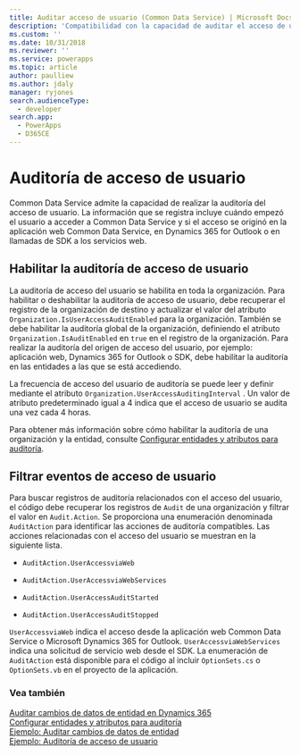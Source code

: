 ```yaml
---
title: Auditar acceso de usuario (Common Data Service) | Microsoft Docs
description: 'Compatibilidad con la capacidad de auditar el acceso de usuario, incluida la identificación de usuario, la hora de acceso y el tipo de cliente.'
ms.custom: ''
ms.date: 10/31/2018
ms.reviewer: ''
ms.service: powerapps
ms.topic: article
author: paulliew
ms.author: jdaly
manager: ryjones
search.audienceType:
  - developer
search.app:
  - PowerApps
  - D365CE
---
```

# <a name="audit-user-access"></a>Auditoría de acceso de usuario

Common Data Service admite la capacidad de realizar la auditoría del acceso de usuario. La información que se registra incluye cuándo empezó el usuario a acceder a Common Data Service y si el acceso se originó en la aplicación web Common Data Service, en Dynamics 365 for Outlook o en llamadas de SDK a los servicios web.  
  
## <a name="enable-user-access-auditing"></a>Habilitar la auditoría de acceso de usuario  
 La auditoría de acceso del usuario se habilita en toda la organización. Para habilitar o deshabilitar la auditoría de acceso de usuario, debe recuperar el registro de la organización de destino y actualizar el valor del atributo `Organization.IsUserAccessAuditEnabled` para la organización. También se debe habilitar la auditoría global de la organización, definiendo el atributo `Organization.IsAuditEnabled` en `true` en el registro de la organización. Para realizar la auditoría del origen de acceso del usuario, por ejemplo: aplicación web, Dynamics 365 for Outlook o SDK, debe habilitar la auditoría en las entidades a las que se está accediendo.  
  
 La frecuencia de acceso del usuario de auditoría se puede leer y definir mediante el atributo `Organization.UserAccessAuditingInterval` . Un valor de atributo predeterminado igual a 4 indica que el acceso de usuario se audita una vez cada 4 horas.  
  
 Para obtener más información sobre cómo habilitar la auditoría de una organización y la entidad, consulte [Configurar entidades y atributos para auditoría](configure-entities-attributes-auditing.md).  
  
## <a name="filter-on-user-access-events"></a>Filtrar eventos de acceso de usuario  
 Para buscar registros de auditoría relacionados con el acceso del usuario, el código debe recuperar los registros de `Audit` de una organización y filtrar el valor en `Audit.Action`. Se proporciona una enumeración denominada `AuditAction` para identificar las acciones de auditoría compatibles. Las acciones relacionadas con el acceso del usuario se muestran en la siguiente lista.  
  
-   `AuditAction.UserAccessviaWeb`  
  
-   `AuditAction.UserAccessviaWebServices`  
  
-   `AuditAction.UserAccessAuditStarted`  
  
-   `AuditAction.UserAccessAuditStopped`  
  
 `UserAccessviaWeb` indica el acceso desde la aplicación web Common Data Service o Microsoft Dynamics 365 for Outlook. `UserAccessviaWebServices` indica una solicitud de servicio web desde el SDK. La enumeración de `AuditAction` está disponible para el código al incluir `OptionSets.cs` o `OptionSets.vb` en el proyecto de la aplicación.  
  
### <a name="see-also"></a>Vea también  
 [Auditar cambios de datos de entidad en Dynamics 365](/dynamics365/customer-engagement/developer/audit-entity-data-changes)   
 [Configurar entidades y atributos para auditoría](/dynamics365/customer-engagement/developer/configure-entities-attributes-auditing)     
 [Ejemplo: Auditar cambios de datos de entidad](/dynamics365/customer-engagement/developer/sample-audit-entity-data-changes)   
 [Ejemplo: Auditoría de acceso de usuario](/dynamics365/customer-engagement/developer/sample-audit-user-access)
